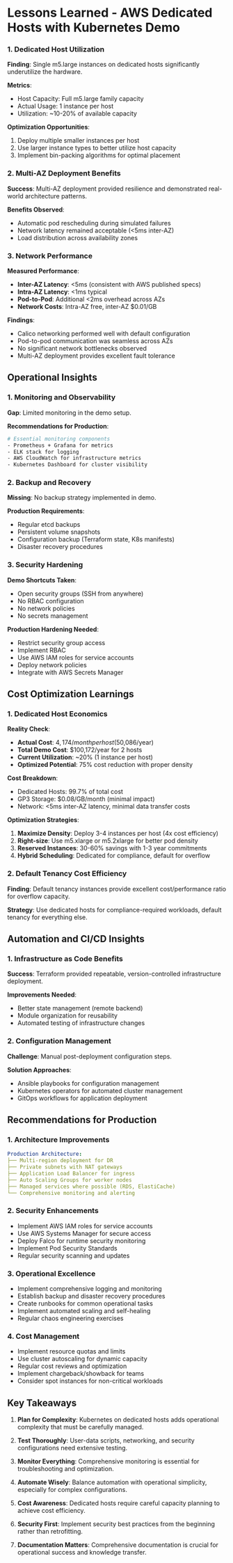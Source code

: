 # Lessons Learned - AWS Dedicated Hosts with Kubernetes Demo


### 1. Dedicated Host Utilization

**Finding**: Single m5.large instances on dedicated hosts significantly underutilize the hardware.

**Metrics**:
- Host Capacity: Full m5.large family capacity
- Actual Usage: 1 instance per host
- Utilization: ~10-20% of available capacity

**Optimization Opportunities**:
1. Deploy multiple smaller instances per host
2. Use larger instance types to better utilize host capacity
3. Implement bin-packing algorithms for optimal placement

### 2. Multi-AZ Deployment Benefits

**Success**: Multi-AZ deployment provided resilience and demonstrated real-world architecture patterns.

**Benefits Observed**:
- Automatic pod rescheduling during simulated failures
- Network latency remained acceptable (<5ms inter-AZ)
- Load distribution across availability zones

### 3. Network Performance

**Measured Performance**:
- **Inter-AZ Latency**: <5ms (consistent with AWS published specs)
- **Intra-AZ Latency**: <1ms typical
- **Pod-to-Pod**: Additional <2ms overhead across AZs
- **Network Costs**: Intra-AZ free, inter-AZ $0.01/GB

**Findings**:
- Calico networking performed well with default configuration
- Pod-to-pod communication was seamless across AZs
- No significant network bottlenecks observed
- Multi-AZ deployment provides excellent fault tolerance

## Operational Insights

### 1. Monitoring and Observability

**Gap**: Limited monitoring in the demo setup.

**Recommendations for Production**:
```bash
# Essential monitoring components
- Prometheus + Grafana for metrics
- ELK stack for logging  
- AWS CloudWatch for infrastructure metrics
- Kubernetes Dashboard for cluster visibility
```

### 2. Backup and Recovery

**Missing**: No backup strategy implemented in demo.

**Production Requirements**:
- Regular etcd backups
- Persistent volume snapshots
- Configuration backup (Terraform state, K8s manifests)
- Disaster recovery procedures

### 3. Security Hardening

**Demo Shortcuts Taken**:
- Open security groups (SSH from anywhere)
- No RBAC configuration
- No network policies
- No secrets management

**Production Hardening Needed**:
- Restrict security group access
- Implement RBAC
- Use AWS IAM roles for service accounts
- Deploy network policies
- Integrate with AWS Secrets Manager

## Cost Optimization Learnings

### 1. Dedicated Host Economics

**Reality Check**:
- **Actual Cost**: $4,174/month per host ($50,086/year)
- **Total Demo Cost**: $100,172/year for 2 hosts
- **Current Utilization**: ~20% (1 instance per host)
- **Optimized Potential**: 75% cost reduction with proper density

**Cost Breakdown**:
- Dedicated Hosts: 99.7% of total cost
- GP3 Storage: $0.08/GB/month (minimal impact)
- Network: <5ms inter-AZ latency, minimal data transfer costs

**Optimization Strategies**:
1. **Maximize Density**: Deploy 3-4 instances per host (4x cost efficiency)
2. **Right-size**: Use m5.xlarge or m5.2xlarge for better pod density
3. **Reserved Instances**: 30-60% savings with 1-3 year commitments
4. **Hybrid Scheduling**: Dedicated for compliance, default for overflow

### 2. Default Tenancy Cost Efficiency

**Finding**: Default tenancy instances provide excellent cost/performance ratio for overflow capacity.

**Strategy**: Use dedicated hosts for compliance-required workloads, default tenancy for everything else.

## Automation and CI/CD Insights

### 1. Infrastructure as Code Benefits

**Success**: Terraform provided repeatable, version-controlled infrastructure deployment.

**Improvements Needed**:
- Better state management (remote backend)
- Module organization for reusability
- Automated testing of infrastructure changes

### 2. Configuration Management

**Challenge**: Manual post-deployment configuration steps.

**Solution Approaches**:
- Ansible playbooks for configuration management
- Kubernetes operators for automated cluster management
- GitOps workflows for application deployment

## Recommendations for Production

### 1. Architecture Improvements

```yaml
Production Architecture:
├── Multi-region deployment for DR
├── Private subnets with NAT gateways
├── Application Load Balancer for ingress
├── Auto Scaling Groups for worker nodes
├── Managed services where possible (RDS, ElastiCache)
└── Comprehensive monitoring and alerting
```

### 2. Security Enhancements

- Implement AWS IAM roles for service accounts
- Use AWS Systems Manager for secure access
- Deploy Falco for runtime security monitoring
- Implement Pod Security Standards
- Regular security scanning and updates

### 3. Operational Excellence

- Implement comprehensive logging and monitoring
- Establish backup and disaster recovery procedures
- Create runbooks for common operational tasks
- Implement automated scaling and self-healing
- Regular chaos engineering exercises

### 4. Cost Management

- Implement resource quotas and limits
- Use cluster autoscaling for dynamic capacity
- Regular cost reviews and optimization
- Implement chargeback/showback for teams
- Consider spot instances for non-critical workloads

## Key Takeaways

1. **Plan for Complexity**: Kubernetes on dedicated hosts adds operational complexity that must be carefully managed.

2. **Test Thoroughly**: User-data scripts, networking, and security configurations need extensive testing.

3. **Monitor Everything**: Comprehensive monitoring is essential for troubleshooting and optimization.

4. **Automate Wisely**: Balance automation with operational simplicity, especially for complex configurations.

5. **Cost Awareness**: Dedicated hosts require careful capacity planning to achieve cost efficiency.

6. **Security First**: Implement security best practices from the beginning rather than retrofitting.

7. **Documentation Matters**: Comprehensive documentation is crucial for operational success and knowledge transfer.